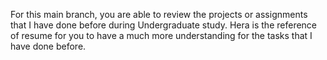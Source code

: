 For this main branch, you are able to review the projects or assignments that I have done before during Undergraduate study.
Hera is the reference of resume for you to have a much more understanding for the tasks that I have done before.
